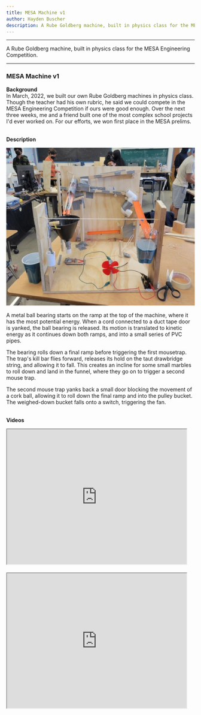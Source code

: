```yaml
---
title: MESA Machine v1
author: Hayden Buscher
description: A Rube Goldberg machine, built in physics class for the MESA Engineering Competition.
---
```


<div class="border header">
<hr>
<p>A Rube Goldberg machine, built in physics class for the MESA Engineering Competition.
</p>
<hr>
</div>

### MESA Machine v1
**Background**  
In March, 2022, we built our own Rube Goldberg machines in physics class. Though the teacher had his own rubric, he said we could compete in the MESA Engineering Competition if ours were good enough. Over the next three weeks, me and a friend built one of the most complex school projects I'd ever worked on. For our efforts, we won first place in the MESA prelims.<br><br>

**Description**  

![Photo of the MESA Machine](/projects/img/mesamachine_pic1.jpg)

A metal ball bearing starts on the ramp at the top of the machine, where it has the most potential energy. When a cord connected to a duct tape door is yanked, the ball bearing is released. Its motion is translated to kinetic energy as it continues down both ramps, and into a small series of PVC pipes.

The bearing rolls down a final ramp before triggering the first mousetrap. The trap's kill bar flies forward, releases its hold on the taut drawbridge string, and allowing it to fall. This creates an incline for some small marbles to roll down and land in the funnel, where they go on to trigger a second mouse trap.

The second mouse trap yanks back a small door blocking the movement of a cork ball, allowing it to roll down the final ramp and into the pulley bucket. The weighed-down bucket falls onto a switch, triggering the fan.
<br><br>

**Videos**  
<div class="margins"><iframe src="https://drive.google.com/file/d/1lAHBNCemIeC3n6P6kIeVcAjpX5BqUMsY/preview" width="480" height="360" allow="autoplay"></iframe><br><br>
<iframe src="https://drive.google.com/file/d/1lktJYl0MtX1sMCxtCITkeqfVRGxxH-Pl/preview" width="480" height="360" allow="autoplay"></iframe></div>